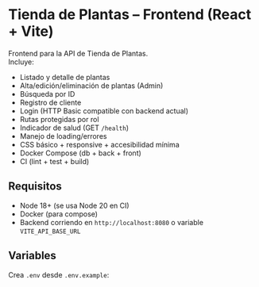 # Tienda de Plantas – Frontend (React + Vite)

Frontend para la API de Tienda de Plantas.  
Incluye:
- Listado y detalle de plantas
- Alta/edición/eliminación de plantas (Admin)
- Búsqueda por ID
- Registro de cliente
- Login (HTTP Basic compatible con backend actual)
- Rutas protegidas por rol
- Indicador de salud (GET `/health`)
- Manejo de loading/errores
- CSS básico + responsive + accesibilidad mínima
- Docker Compose (db + back + front)
- CI (lint + test + build)

## Requisitos
- Node 18+ (se usa Node 20 en CI)
- Docker (para compose)
- Backend corriendo en `http://localhost:8080` o variable `VITE_API_BASE_URL`

## Variables
Crea `.env` desde `.env.example`:
